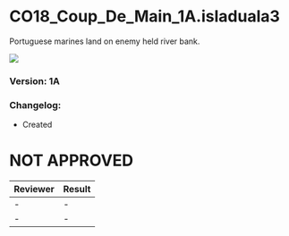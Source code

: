 #  CO18_Coup_De_Main_1A.isladuala3
Portuguese marines land on enemy held river bank.

<img src='https://github.com/rempopo/CO18_Coup_De_Main_1A.isladuala3/raw/main/overview.jpg' />	

### Version: 1A

### Changelog:
- Created

# NOT APPROVED
| Reviewer | Result |
| ------------ | ------------- |
| - | - |
| - | - |
